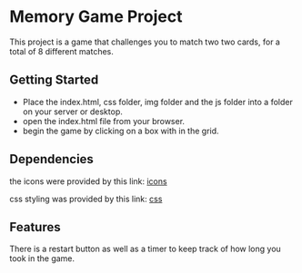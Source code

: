 # Memory Game Project

This project is a game that challenges you to match two two cards, for a total of 8 different matches. 

## Getting Started

* Place the index.html, css folder, img folder and the js folder into a folder on your server or desktop.
* open the index.html file from your browser.
* begin the game by clicking on a box with in the grid.

## Dependencies

the icons were provided by this link:
[icons](https://maxcdn.bootstrapcdn.com/font-awesome/4.6.1/css/font-awesome.min.css) 

css styling was provided by this link:
[css](https://fonts.googleapis.com/css?family=Coda)

## Features

There is a restart button as well as a timer to keep track of how long you took in the game.